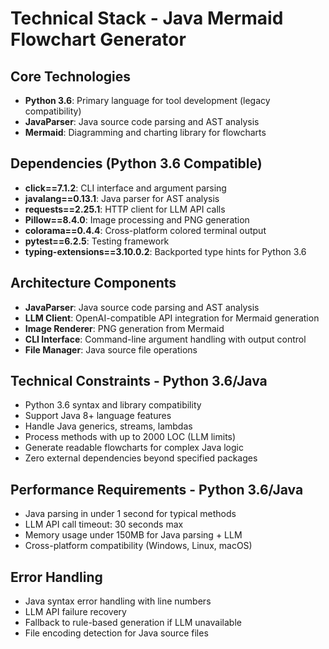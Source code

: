 # Technical Stack - Java Mermaid Flowchart Generator

## Core Technologies
- **Python 3.6**: Primary language for tool development (legacy compatibility)
- **JavaParser**: Java source code parsing and AST analysis
- **Mermaid**: Diagramming and charting library for flowcharts

## Dependencies (Python 3.6 Compatible)
- **click==7.1.2**: CLI interface and argument parsing
- **javalang==0.13.1**: Java parser for AST analysis
- **requests==2.25.1**: HTTP client for LLM API calls
- **Pillow==8.4.0**: Image processing and PNG generation
- **colorama==0.4.4**: Cross-platform colored terminal output
- **pytest==6.2.5**: Testing framework
- **typing-extensions==3.10.0.2**: Backported type hints for Python 3.6

## Architecture Components
- **JavaParser**: Java source code parsing and AST analysis
- **LLM Client**: OpenAI-compatible API integration for Mermaid generation
- **Image Renderer**: PNG generation from Mermaid
- **CLI Interface**: Command-line argument handling with output control
- **File Manager**: Java source file operations

## Technical Constraints - Python 3.6/Java
- Python 3.6 syntax and library compatibility
- Support Java 8+ language features
- Handle Java generics, streams, lambdas
- Process methods with up to 2000 LOC (LLM limits)
- Generate readable flowcharts for complex Java logic
- Zero external dependencies beyond specified packages

## Performance Requirements - Python 3.6/Java
- Java parsing in under 1 second for typical methods
- LLM API call timeout: 30 seconds max
- Memory usage under 150MB for Java parsing + LLM
- Cross-platform compatibility (Windows, Linux, macOS)

## Error Handling
- Java syntax error handling with line numbers
- LLM API failure recovery
- Fallback to rule-based generation if LLM unavailable
- File encoding detection for Java source files